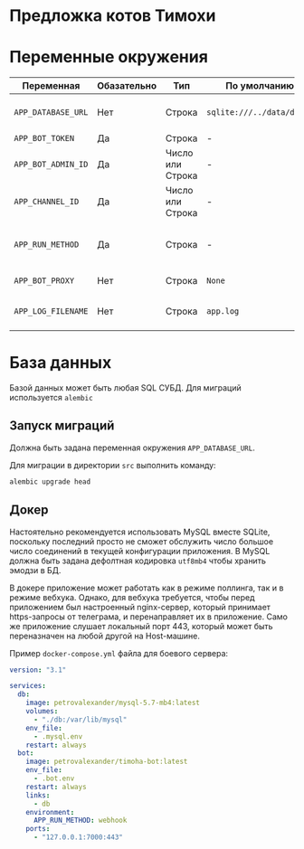 Предложка котов Тимохи
===

# Переменные окружения

Переменная | Обазательно | Тип | По умолчанию | Назначение
--- | --- | --- | --- | ---
`APP_DATABASE_URL` | Нет | Строка | `sqlite:///../data/db.db` |  URL-подключения к БД, который можно использовать с SQLAlchemy
`APP_BOT_TOKEN` | Да | Строка | - | Токен бота
`APP_BOT_ADMIN_ID` | Да | Число или Строка | - | Идентификатор или юзернейм канала в виде `@username`
`APP_CHANNEL_ID` | Да | Число или Строка | - | Идентификатор или юзернейм канала в виде `@username`
`APP_RUN_METHOD` | Да | Строка | - | Способ запуска бота: `pooling` или `webhook`. При использовании webhook бот будет слушать порт `443`
`APP_BOT_PROXY` | Нет | Строка | `None` | Прокси для бота. Например: `socks5h://user:pass@host:port`
`APP_LOG_FILENAME` | Нет | Строка | `app.log` | Путь к файлу логу относительно корня приложения

# База данных

Базой данных может быть любая SQL СУБД. Для миграций используется `alembic`

## Запуск миграций

Должна быть задана переменная окружения `APP_DATABASE_URL`.

Для миграции в директории `src` выполнить команду:
```bash
alembic upgrade head
```

## Докер

Настоятельно рекомендуется использовать MySQL вместе SQLite, поскольку последний просто не сможет обслужить
число большое число соединений в текущей конфигурации приложения. В MySQL должна быть задана дефолтная
кодировка `utf8mb4` чтобы хранить эмодзи в БД.

В докере приложение может работать как в режиме поллинга, так и в режиме вебхука.
Однако, для вебхука требуется, чтобы перед приложением был настроенный nginx-сервер,
который принимает https-запросы от телеграма, и перенаправляет их в приложение. Само
же приложение слушает локальный порт 443, который может быть переназначен на любой
другой на Host-машине.

Пример `docker-compose.yml` файла для боевого сервера:
```yaml
version: "3.1"

services:
  db:
    image: petrovalexander/mysql-5.7-mb4:latest
    volumes:
      - "./db:/var/lib/mysql"
    env_file:
      - .mysql.env
    restart: always
  bot:
    image: petrovalexander/timoha-bot:latest
    env_file:
      - .bot.env
    restart: always
    links:
      - db
    environment:
      APP_RUN_METHOD: webhook
    ports:
      - "127.0.0.1:7000:443"
```
